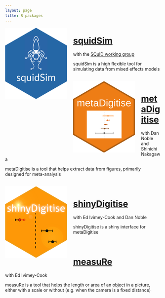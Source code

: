 ```yaml
---
layout: page
title: R packages
---
```


<img id='logo' src='squidSim_blue.png' align='left' alt='' style='padding-right:20px;' width='200'>

# [squidSim](https://github.com/squid-group/squidSim)
with the [SQuID working group](https://squid-group.github.io/squid-website/)

squidSim is a high flexible tool for simulating data from mixed effects models

<br />

<img id='logo' src='metaDigitise.png' align='left' alt='' style='padding-right:20px;' width='200'>

# [metaDigitise](https://github.com/daniel1noble/metaDigitise)
with Dan Noble and Shinichi Nakagawa

metaDigitise is a tool that helps extract data from figures, primarily designed for meta-analysis

<br />

<img id='logo' src='shinyDigitise.png' align='left' alt='' style='padding-right:20px;' width='200'>

# [shinyDigitise](https://github.com/EIvimeyCook/ShinyDigitise)
with Ed Ivimey-Cook and Dan Noble

shinyDigitise is a shiny interface for metaDigitise

<br />

<img id='logo' src='measurRe.jpg' align='left' alt='' style='padding-right:20px;' width='200'>

# [measuRe](https://github.com/joelpick/measuRe) 
with Ed Ivimey-Cook

measuRe is a tool that helps the length or area of an object in a picture, either with a scale or without (e.g. when the camera is a fixed distance)